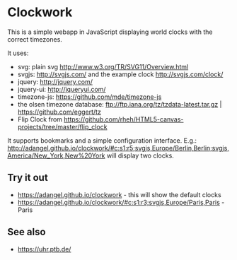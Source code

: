 # Clockwork

This is a simple webapp in JavaScript displaying world clocks with the correct timezones.

It uses:

* svg: plain svg <http://www.w3.org/TR/SVG11/Overview.html>
* svgjs: <http://svgjs.com/> and the example clock <http://svgjs.com/clock/>
* jquery: <http://jquery.com/>
* jquery-ui: <http://jqueryui.com/>
* timezone-js: <https://github.com/mde/timezone-js>
* the olsen timezone database: <ftp://ftp.iana.org/tz/tzdata-latest.tar.gz> | <https://github.com/eggert/tz>
* Flip Clock from <https://github.com/rheh/HTML5-canvas-projects/tree/master/flip_clock>

It supports bookmarks and a simple configuration interface. E.g.:
<http://adangel.github.io/clockwork/#c:s1:r5;svgjs,Europe/Berlin,Berlin;svgjs,America/New_York,New%20York>
will display two clocks.

## Try it out

* <https://adangel.github.io/clockwork> - this will show the default clocks
* <https://adangel.github.io/clockwork/#c:s1:r3;svgjs,Europe/Paris,Paris> - Paris

## See also

* https://uhr.ptb.de/
